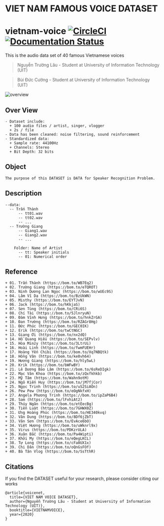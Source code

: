 ﻿# VIET NAM FAMOUS VOICE DATASET


# vietnam-voice [![CircleCI](https://circleci.com/gh/faustomorales/keras-ocr.svg?style=shield)](https://github.com/nguyentruonglau) [![Documentation Status](https://readthedocs.org/projects/keras-ocr/badge/?version=latest)](https://github.com/nguyentruonglau)

This is the audio data set of 40 famous Vietnamese voices

>
> Nguyễn Trường Lâu - Student at University of Information Technology (UIT)

> Bùi Đức Cường - Student at University of Information Technology (UIT)
>

![overview](https://github.com/nguyentruonglau/Famous-Voice/blob/main/image/data.png  "VIET NAM VOICE DATASET")

## Over View

``` 
- Dataset include: 
  + 100 audio files / artist, singer, vlogger
  + 2s / file 
- Data has been cleaned: noise filtering, sound reinforcement 
- Standardized data: 
  + Sample rate: 44100Hz 
  + Channels: Stereo 
  + Bit Depth: 32 bits
```

## Object

``` 
The purpose of this DATASET is DATA for Speaker Recognition Problem.
```

## Description

``` 
--data:
  -- Trấn Thành
      -- tt01.wav
      -- tt02.wav
      -- ...
  -- Trường Giang
      -- Giang1.wav
      -- Giang2.wav
      -- ...

    Folder: Name of Artist
      -- tt: Speaker initials
      -- 01: Numerical order
```
## Reference

``` 
+ 01. Trấn Thành (https://bom.to/WB7Eq2)
+ 02. Trường Giang (https://bom.to/eTQROT)
+ 03. Ninh Dương Lan Ngọc (https://bom.to/wUEc9S)
+ 04. Lâm Vĩ Dạ (https://bom.to/BzUkWN)
+ 05. Misthy (https://bom.to/EYTJvN)
+ 06. Jack (https://bom.to/hKkjaS)
+ 07. Sơn Tùng (https://bom.to/CRi6S)
+ 08. Chí Tài (https://bom.to/5JlnryuN)
+ 09. Đàm Vĩnh Hưng (https://bom.to/hnkZrGA)
+ 10. Đan Trường (https://bom.to/RZAGr8Hg)
+ 11. Đức Phúc (https://bom.to/GEC0IK)
+ 12. Erik (https://bom.to/twCtNGC)
+ 13. Giang Ơi (https://bom.to/nx2dQ)
+ 14. Hồ Quang Hiếu (https://bom.to/SEPvlv)
+ 15. Hòa Minzy (https://bom.to/3LtrUi)
+ 16. Hoài Linh (https://bom.to/fwmFUEHr)
+ 17. Hoàng Yến Chibi (https://bom.to/Xq7NBQtk)
+ 18. Hồng Vân (https://bom.to/ke0vh64)
+ 19. Hương Giang (https://bom.to/hly5wL)
+ 20. Krik (https://bom.to/bWFwBY)
+ 21. Lê Dương Bảo Lâm (https://bom.to/6sReDIgk)
+ 22. Mạc Văn Khoa (https://bom.to/zQxfkhkb)
+ 23. Mỹ Tâm (https://bom.to/Wahn9otM)
+ 24. Ngô Kiến Huy (https://bom.to/jM7fjCor)
+ 25. Ngọc Trinh (https://bom.to/uS2SiAOn)
+ 26. Pew Pew (https://bom.to/eOgNkfxH)
+ 27. Angela Phương Trinh (https://bom.to/ipZaP6B4)
+ 28. Sam (https://bom.to/lFxhiAt2)
+ 29. Thúy Ngân (https://bom.to/etEecBg)
+ 30. Tiến Luật (https://bom.to/7GHWX0Z)
+ 31. Ưng Hoàng Phúc (https://bom.to/HE340kvq)
+ 32. Vân Dung (https://bom.to/8Df6jZbT)
+ 33. Vân Sơn (https://bom.to/EvAce6bO)
+ 34. Việt Hương (https://bom.to/uWknrl9x)
+ 35. Virus (https://bom.to/PDKzrULA)
+ 36. Xuân Bắc (https://bom.to/Pa4Wipti)
+ 37. Khởi My (https://bom.to/eQegLKCL)
+ 38. Tự Long (https://bom.to/cFa0UX1x) 
+ 39. Chi Dân (https://bom.to/oQnGsFOf)
+ 40. Bà Tân Vlog (https://bom.to/SsTthR)
```

## Citations
If you find the DATASET useful for your research, please consider citing our works
``` 
@article{voicenet,
  title={VIET NAM VOICE DATASET},
  author={Nguyễn Trường Lâu - Student at University of Information Technology (UIT)},
  booktitle={VIETNAMVOICE},
  year={2020}
}
```
